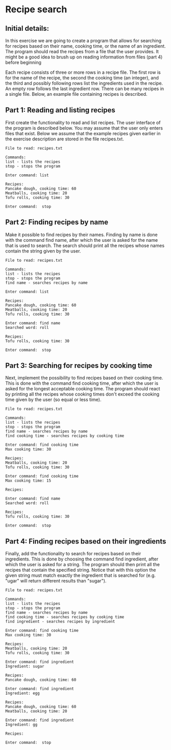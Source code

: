 # Recipe search

## Initial details:
In this exercise we are going to create a program that allows for searching for recipes based on their name, cooking time, or the name of an ingredient. The program should read the recipes from a file that the user provides. It might be a good idea to brush up on reading information from files (part 4) before beginning

Each recipe consists of three or more rows in a recipe file. The first row is for the name of the recipe, the second the cooking time (an integer), and the third and possibly following rows list the ingredients used in the recipe. An empty row follows the last ingredient row. There can be many recipes in a single file. Below, an example file containing recipes is described.

## Part 1: Reading and listing recipes
First create the functionality to read and list recipes. The user interface of the program is described below. You may assume that the user only enters files that exist. Below we assume that the example recipes given earlier in the exercise description are stored in the file recipes.txt.

    File to read: recipes.txt
    
    Commands:
    list - lists the recipes
    stop - stops the program
    
    Enter command: list
    
    Recipes:
    Pancake dough, cooking time: 60
    Meatballs, cooking time: 20
    Tofu rolls, cooking time: 30
    
    Enter command:  stop

## Part 2: Finding recipes by name
Make it possible to find recipes by their names. Finding by name is done with the command find name, after which the user is asked for the name that is used to search. The search should print all the recipes whose names contain the string given by the user.

    File to read: recipes.txt
    
    Commands:
    list - lists the recipes
    stop - stops the program
    find name - searches recipes by name
    
    Enter command: list
    
    Recipes:
    Pancake dough, cooking time: 60
    Meatballs, cooking time: 20
    Tofu rolls, cooking time: 30
    
    Enter command: find name
    Searched word: roll
    
    Recipes:
    Tofu rolls, cooking time: 30
    
    Enter command:  stop

## Part 3: Searching for recipes by cooking time
Next, implement the possibility to find recipes based on their cooking time. This is done with the command find cooking time, after which the user is asked for the longest acceptable cooking time. The program should react by printing all the recipes whose cooking times don't exceed the cooking time given by the user (so equal or less time).

    File to read: recipes.txt
    
    Commands:
    list - lists the recipes
    stop - stops the program
    find name - searches recipes by name
    find cooking time - searches recipes by cooking time
    
    Enter command: find cooking time
    Max cooking time: 30
    
    Recipes:
    Meatballs, cooking time: 20
    Tofu rolls, cooking time: 30
    
    Enter command: find cooking time
    Max cooking time: 15
    
    Recipes:
    
    Enter command: find name
    Searched word: roll
    
    Recipes:
    Tofu rolls, cooking time: 30
    
    Enter command:  stop
    
## Part 4: Finding recipes based on their ingredients
Finally, add the functionality to search for recipes based on their ingredients. This is done by choosing the command find ingredient, after which the user is asked for a string. The program should then print all the recipes that contain the specified string. Notice that with this option the given string must match exactly the ingredient that is searched for (e.g. "ugar" will return different results than "sugar").

    File to read: recipes.txt
    
    Commands:
    list - lists the recipes
    stop - stops the program
    find name - searches recipes by name
    find cooking time - searches recipes by cooking time
    find ingredient - searches recipes by ingredient
    
    Enter command: find cooking time
    Max cooking time: 30
    
    Recipes:
    Meatballs, cooking time: 20
    Tofu rolls, cooking time: 30
    
    Enter command: find ingredient
    Ingredient: sugar
    
    Recipes:
    Pancake dough, cooking time: 60
    
    Enter command: find ingredient
    Ingredient: egg
    
    Recipes:
    Pancake dough, cooking time: 60
    Meatballs, cooking time: 20
    
    Enter command: find ingredient
    Ingredient: gg
    
    Recipes:
    
    Enter command:  stop
